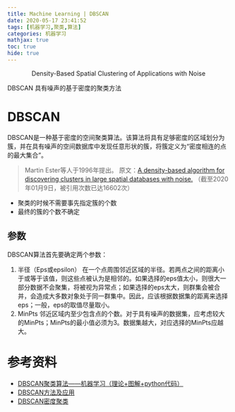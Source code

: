 ```yaml
---
title: Machine Learning | DBSCAN
date: 2020-05-17 23:41:52
tags: [机器学习,聚类,算法]
categories: 机器学习
mathjax: true
toc: true
hide: true
---
```


<center>Density-Based Spatial Clustering of Applications with Noise</center>
<!--more-->

DBSCAN
具有噪声的基于密度的聚类方法


# DBSCAN
DBSCAN是一种基于密度的空间聚类算法。该算法将具有足够密度的区域划分为簇，并在具有噪声的空间数据库中发现任意形状的簇，将簇定义为“密度相连的点的最大集合”。

> Martin Ester等人于1996年提出。
原文：[A density-based algorithm for discovering clusters in large spatial databases with noise.](https://www.researchgate.net/publication/44250717_A_Density_Based_Algorithm_for_Discovering_Density_Varied_Clusters_in_Large_Spatial_Databases)
（截至2020年01月9日，被引用次数已达16602次）

- 聚类的时候不需要事先指定簇的个数
- 最终的簇的个数不确定

## 参数

DBSCAN算法首先要确定两个参数：
1. 半径（Eps或epsilon）
 在一个点周围邻近区域的半径。若两点之间的距离小于或等于该值，则这些点被认为是相邻的。如果选择的eps值太小，则很大一部分数据不会聚集，将被视为异常点；如果选择的eps太大，则群集会被合并，会造成大多数对象处于同一群集中。因此，应该根据数据集的距离来选择eps；一般，eps的取值尽量取小。
2. MinPts
 邻近区域内至少包含点的个数。对于具有噪声的数据集，应考虑较大的MinPts；MinPts的最小值必须为3。数据集越大，对应选择的MinPts应越大。

# 参考资料
- [DBSCAN聚类算法——机器学习（理论+图解+python代码）](https://blog.csdn.net/huacha__/article/details/81094891)
- [DBSCAN方法及应用](https://www.cnblogs.com/bonelee/p/8692336.html)
- [DBSCAN密度聚类](https://mp.weixin.qq.com/s?__biz=MzU5NzkxODMxOA==&mid=2247485595&idx=1&sn=830a5f9ac8d3e9966ae36859fbcdab0b&chksm=fe4d5f9ac93ad68cae44a066ab689b9f6178618d2b2420473de316fe95c85ebb8789c5f5abb8&scene=21#wechat_redirect)